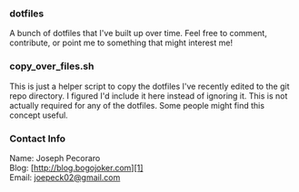 ### dotfiles

A bunch of dotfiles that I've built up over time.  Feel free
to comment, contribute, or point me to something that might
interest me!

### copy\_over\_files.sh

This is just a helper script to copy the dotfiles I've recently
edited to the git repo directory.  I figured I'd include it here
instead of ignoring it.  This is not actually required for
any of the dotfiles.  Some people might find this concept useful.

### Contact Info

Name: Joseph Pecoraro  
Blog: [http://blog.bogojoker.com][1]  
Email: [joepeck02@gmail.com][2]

[1]: http://blog.bogojoker.com "Joseph Pecoraro's Blog"
[2]: mailto:joepeck02@gmail.com "Joseph Pecoraro's Email"